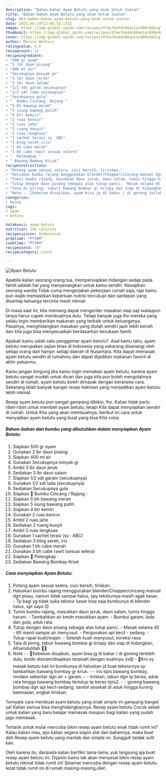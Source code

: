 ```yaml
---
description: "Bahan-bahan Ayam Betutu yang enak Untuk Jualan"
title: "Bahan-bahan Ayam Betutu yang enak Untuk Jualan"
slug: 803-bahan-bahan-ayam-betutu-yang-enak-untuk-jualan
date: 2021-05-14T13:05:53.172Z
image: https://img-global.cpcdn.com/recipes/47ee76e4dc68ae1a/680x482cq70/ayam-betutu-foto-resep-utama.jpg
thumbnail: https://img-global.cpcdn.com/recipes/47ee76e4dc68ae1a/680x482cq70/ayam-betutu-foto-resep-utama.jpg
cover: https://img-global.cpcdn.com/recipes/47ee76e4dc68ae1a/680x482cq70/ayam-betutu-foto-resep-utama.jpg
author: Marvin Watkins
ratingvalue: 3.6
reviewcount: 11
recipeingredient:
- "500 gr ayam"
- "2 lbr daun pisang"
- "400 ml air"
- "Secukupnya minyak gr"
- "3 lbr daun jeruk"
- "3 lbr daun salam"
- "1/2 sdt garam secukupnya"
- "1/2 sdt lada secukupnya"
- "Secukupnya gula"
- "  Bumbu Cincang  Rajang "
- "5 bh bawang merah"
- "5 siung bawang putih"
- "4 btr kemiri"
- "2 ruas kencur"
- "2 ruas jahe"
- "2 ruang kunyit"
- "2 ruas lengkuas"
- "1 sachet terasi sy  ABC"
- "3 btng sereh iris"
- "1 bh cabe merah"
- "3 bh cabe rawit sesuai selera"
- "  Pelengkap "
- " Bawang Bombay Kriuk"
recipeinstructions:
- "Potong ayam sesuai selera, cuci bersih, tiriskan."
- "Haluskan bumbu rajang menggunakan blender/Chopper/cincang manual dgn pisau, namun tidak sampai halus, spy teksturnya masih agak kasar. Tp bagi yg tidak suka tekstur kasar bisa saja bumbunya di blender halus, spt saya 😊"
- "Tumis bumbu rajang, masukkan daun jeruk, daun salam, tumis hingga harum. Tambahkan air kmdn masukkan ayam. Bumbui garam, lada dan gula, aduk rata."
- "Tutup dengan daun pisang sebagai alas tutup panci.  Masak selama 45 - 60 menit sampai air menyusut.  Pergunakan api kecil - sedang. Tutup rapat kuali/wajan. Setelah kuah menyusut, koreksi rasa."
- "Tata di piring, taburi bawang bombai gr krispy dan siap di hidangkan, Alhamdulillah 🙏😊"
- "Note :  🔼Sebelum disajikan, ayam bisa jg di bakar / di goreng terlebih dulu, kmdn disiram/disajikan terpisah dengan kuahnya 👍😋 🔼Krn sy masak betutu kali ini bumbunya di haluskan jd buat teksturnya sy tambahkan bawang bombay gr kriuk. - iris tipis bawang bombay, rendam sebentar dgn air + garam. - tiriskan, taburi dgn tp beras, aduk rata hingga bawang bombay tertutup tp beras tipis2. - goreng bawang bombay dgn api kecil-sedang, sambil sesekali di aduk hingga kuning keemasan, angkat tiriskan."
categories:
- Resep
tags:
- ayam
- betutu

katakunci: ayam betutu 
nutrition: 140 calories
recipecuisine: Indonesian
preptime: "PT38M"
cooktime: "PT36M"
recipeyield: "4"
recipecategory: Lunch

---
```



![Ayam Betutu](https://img-global.cpcdn.com/recipes/47ee76e4dc68ae1a/680x482cq70/ayam-betutu-foto-resep-utama.jpg)

Apabila kalian seorang orang tua, mempersiapkan hidangan sedap pada famili adalah hal yang menyenangkan untuk kamu sendiri. Kewajiban seorang  wanita Tidak cuma mengerjakan pekerjaan rumah saja, tapi kamu pun wajib memastikan keperluan nutrisi tercukupi dan santapan yang disantap keluarga tercinta mesti nikmat.

Di masa  saat ini, kita memang dapat mengorder masakan siap saji walaupun tanpa harus capek membuatnya dulu. Tetapi banyak juga lho mereka yang selalu ingin memberikan makanan yang terbaik untuk keluarganya. Pasalnya, menghidangkan masakan yang diolah sendiri jauh lebih bersih dan kita juga bisa menyesuaikan berdasarkan kesukaan famili. 



Apakah kamu salah satu penggemar ayam betutu?. Asal kamu tahu, ayam betutu merupakan sajian khas di Indonesia yang sekarang disenangi oleh setiap orang dari hampir setiap daerah di Nusantara. Kita dapat memasak ayam betutu sendiri di rumahmu dan dapat dijadikan makanan favorit di akhir pekanmu.

Kamu jangan bingung jika kamu ingin memakan ayam betutu, karena ayam betutu sangat mudah untuk dicari dan juga kita pun boleh mengolahnya sendiri di rumah. ayam betutu boleh dimasak dengan beraneka cara. Sekarang telah banyak banget resep kekinian yang menjadikan ayam betutu lebih nikmat.

Resep ayam betutu pun sangat gampang dibikin, lho. Kalian tidak perlu ribet-ribet untuk membeli ayam betutu, tetapi Kita dapat menyiapkan sendiri di rumah. Untuk Kita yang akan membuatnya, berikut ini cara untuk menyajikan ayam betutu yang lezat yang bisa Kita coba.

<!--inarticleads1-->

##### Bahan-bahan dan bumbu yang dibutuhkan dalam menyiapkan Ayam Betutu:

1. Siapkan 500 gr ayam
1. Gunakan 2 lbr daun pisang
1. Siapkan 400 ml air
1. Gunakan Secukupnya minyak gr
1. Ambil 3 lbr daun jeruk
1. Sediakan 3 lbr daun salam
1. Siapkan 1/2 sdt garam (secukupnya)
1. Gunakan 1/2 sdt lada (secukupnya)
1. Sediakan Secukupnya gula
1. Siapkan  🌠 Bumbu Cincang / Rajang :
1. Siapkan 5 bh bawang merah
1. Siapkan 5 siung bawang putih
1. Siapkan 4 btr kemiri
1. Gunakan 2 ruas kencur
1. Ambil 2 ruas jahe
1. Sediakan 2 ruang kunyit
1. Ambil 2 ruas lengkuas
1. Gunakan 1 sachet terasi (sy : ABC)
1. Sediakan 3 btng sereh, iris
1. Gunakan 1 bh cabe merah
1. Gunakan 3 bh cabe rawit (sesuai selera)
1. Siapkan  🌠 Pelengkap :
1. Sediakan  Bawang Bombay Kriuk




<!--inarticleads2-->

##### Cara menyiapkan Ayam Betutu:

1. Potong ayam sesuai selera, cuci bersih, tiriskan.
1. Haluskan bumbu rajang menggunakan blender/Chopper/cincang manual dgn pisau, namun tidak sampai halus, spy teksturnya masih agak kasar. - Tp bagi yg tidak suka tekstur kasar bisa saja bumbunya di blender halus, spt saya 😊
1. Tumis bumbu rajang, masukkan daun jeruk, daun salam, tumis hingga harum. - Tambahkan air kmdn masukkan ayam. - Bumbui garam, lada dan gula, aduk rata.
1. Tutup dengan daun pisang sebagai alas tutup panci.  - Masak selama 45 - 60 menit sampai air menyusut.  - Pergunakan api kecil - sedang. - Tutup rapat kuali/wajan. - Setelah kuah menyusut, koreksi rasa.
1. Tata di piring, taburi bawang bombai gr krispy dan siap di hidangkan, Alhamdulillah 🙏😊
1. Note :  - 🔼Sebelum disajikan, ayam bisa jg di bakar / di goreng terlebih dulu, kmdn disiram/disajikan terpisah dengan kuahnya 👍😋 - 🔼Krn sy masak betutu kali ini bumbunya di haluskan jd buat teksturnya sy tambahkan bawang bombay gr kriuk. - - iris tipis bawang bombay, rendam sebentar dgn air + garam. - - tiriskan, taburi dgn tp beras, aduk rata hingga bawang bombay tertutup tp beras tipis2. - - goreng bawang bombay dgn api kecil-sedang, sambil sesekali di aduk hingga kuning keemasan, angkat tiriskan.




Ternyata cara membuat ayam betutu yang enak simple ini gampang banget ya! Kalian semua bisa menghidangkannya. Resep ayam betutu Cocok sekali untuk kalian yang baru belajar memasak maupun bagi kalian yang sudah jago memasak.

Tertarik untuk mulai mencoba bikin resep ayam betutu enak tidak rumit ini? Kalau kalian mau, ayo kalian segera siapin alat dan bahannya, maka buat deh Resep ayam betutu yang mantab dan simple ini. Sungguh taidak sulit kan. 

Oleh karena itu, daripada kalian berfikir lama-lama, yuk langsung aja buat resep ayam betutu ini. Dijamin kamu tak akan menyesal bikin resep ayam betutu nikmat tidak rumit ini! Selamat mencoba dengan resep ayam betutu lezat tidak rumit ini di rumah masing-masing,oke!.

